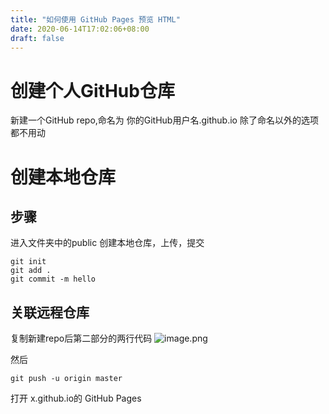 ```yaml
---
title: "如何使用 GitHub Pages 预览 HTML"
date: 2020-06-14T17:02:06+08:00
draft: false
---
```


# 创建个人GitHub仓库
新建一个GitHub repo,命名为 你的GitHub用户名.github.io 除了命名以外的选项都不用动

# 创建本地仓库
## 步骤
进入文件夹中的public
创建本地仓库，上传，提交
    
    git init
    git add .
    git commit -m hello

## 关联远程仓库

复制新建repo后第二部分的两行代码
![image.png](https://i.loli.net/2020/06/14/D2iBcPZR9wkIp6s.png)

然后

    git push -u origin master

打开 x.github.io的 GitHub Pages
